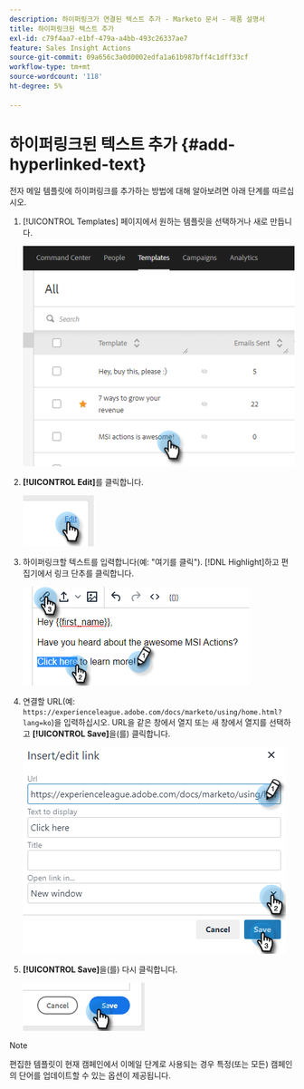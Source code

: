 ```yaml
---
description: 하이퍼링크가 연결된 텍스트 추가 - Marketo 문서 - 제품 설명서
title: 하이퍼링크된 텍스트 추가
exl-id: c79f4aa7-e1bf-479a-a4bb-493c26337ae7
feature: Sales Insight Actions
source-git-commit: 09a656c3a0d0002edfa1a61b987bff4c1dff33cf
workflow-type: tm+mt
source-wordcount: '118'
ht-degree: 5%

---
```


# 하이퍼링크된 텍스트 추가 {#add-hyperlinked-text}

전자 메일 템플릿에 하이퍼링크를 추가하는 방법에 대해 알아보려면 아래 단계를 따르십시오.

1. [!UICONTROL Templates] 페이지에서 원하는 템플릿을 선택하거나 새로 만듭니다.

   ![](assets/add-hyperlinked-text-1.png)

1. **[!UICONTROL Edit]**&#x200B;를 클릭합니다.

   ![](assets/add-hyperlinked-text-2.png)

1. 하이퍼링크할 텍스트를 입력합니다(예: &quot;여기를 클릭&quot;). [!DNL Highlight]하고 편집기에서 링크 단추를 클릭합니다.

   ![](assets/add-hyperlinked-text-3.png)

1. 연결할 URL(예: `https://experienceleague.adobe.com/docs/marketo/using/home.html?lang=ko`)을 입력하십시오. URL을 같은 창에서 열지 또는 새 창에서 열지를 선택하고 **[!UICONTROL Save]**&#x200B;을(를) 클릭합니다.

   ![](assets/add-hyperlinked-text-4.png)

1. **[!UICONTROL Save]**&#x200B;을(를) 다시 클릭합니다.

   ![](assets/add-hyperlinked-text-5.png)

>[!NOTE]
>
>편집한 템플릿이 현재 캠페인에서 이메일 단계로 사용되는 경우 특정(또는 모든) 캠페인의 단어를 업데이트할 수 있는 옵션이 제공됩니다.
